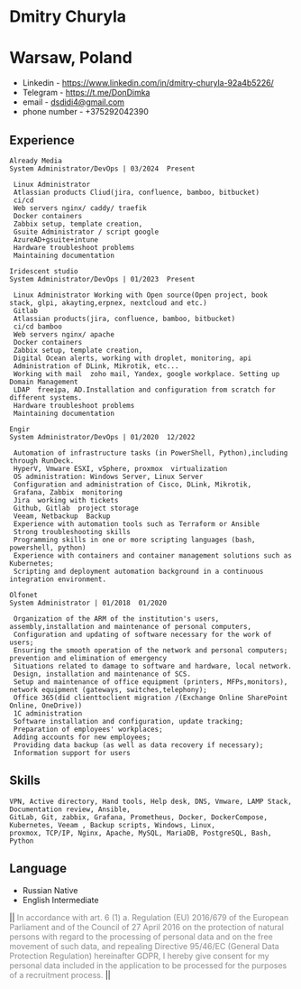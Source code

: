# Dmitry Churyla
  Warsaw, Poland 
===========================================
+ Linkedin - https://www.linkedin.com/in/dmitry-churyla-92a4b5226/
+ Telegram - https://t.me/DonDimka
+ email - dsdidi4@gmail.com
+ phone number - +375292042390
## Experience
```
Already Media
System Administrator/DevOps | 03/2024  Present

 Linux Administrator
 Atlassian products Cliud(jira, confluence, bamboo, bitbucket)
 ci/cd
 Web servers nginx/ caddy/ traefik
 Docker containers
 Zabbix setup, template creation,
 Gsuite Administrator / script google
 AzureAD+gsuite+intune
 Hardware troubleshoot problems
 Maintaining documentation

```

```
Iridescent studio
System Administrator/DevOps | 01/2023  Present

 Linux Administrator Working with Open source(Open project, book stack, glpi, akayting,erpnex, nextcloud and etc.)
 Gitlab
 Atlassian products(jira, confluence, bamboo, bitbucket)
 ci/cd bamboo
 Web servers nginx/ apache
 Docker containers
 Zabbix setup, template creation,
 Digital Ocean alerts, working with droplet, monitoring, api
 Administration of DLink, Mikrotik, etc...
 Working with mail  zoho mail, Yandex, google workplace. Setting up Domain Management
 LDAP  freeipa, AD.Installation and configuration from scratch for different systems.
 Hardware troubleshoot problems
 Maintaining documentation
```

```
Engir
System Administrator/DevOps | 01/2020  12/2022

 Automation of infrastructure tasks (in PowerShell, Python),including through RunDeck.
 HyperV, Vmware ESXI, vSphere, proxmox  virtualization
 OS administration: Windows Server, Linux Server
 Configuration and administration of Cisco, DLink, Mikrotik,
 Grafana, Zabbix  monitoring
 Jira  working with tickets
 Github, Gitlab  project storage
 Veeam, Netbackup  Backup
 Experience with automation tools such as Terraform or Ansible
 Strong troubleshooting skills
 Programming skills in one or more scripting languages (bash, powershell, python)
 Experience with containers and container management solutions such as Kubernetes;
 Scripting and deployment automation background in a continuous integration environment.

```
```
Olfonet
System Administrator | 01/2018  01/2020
    
 Organization of the ARM of the institution's users, assembly,installation and maintenance of personal computers,
 Configuration and updating of software necessary for the work of users;
 Ensuring the smooth operation of the network and personal computers; prevention and elimination of emergency
 Situations related to damage to software and hardware, local network.
 Design, installation and maintenance of SCS.
 Setup and maintenance of office equipment (printers, MFPs,monitors), network equipment (gateways, switches,telephony);
 Office 365(did clienttoclient migration /(Exchange Online SharePoint Online, OneDrive))
 1C administration
 Software installation and configuration, update tracking;
 Preparation of employees' workplaces;
 Adding accounts for new employees;
 Providing data backup (as well as data recovery if necessary);
 Information support for users
```
## Skills
```
VPN, Active directory, Hand tools, Help desk, DNS, Vmware, LAMP Stack, Documentation review, Ansible,
GitLab, Git, zabbix, Grafana, Prometheus, Docker, DockerCompose, Kubernetes, Veeam , Backup scripts, Windows, Linux,
proxmox, TCP/IP, Nginx, Apache, MySQL, MariaDB, PostgreSQL, Bash, Python
```
## Language
+ Russian  Native
+ English  Intermediate

|| <span style="opacity:0.5"> In accordance with art. 6 (1) a. Regulation (EU) 2016/679 of the European Parliament and of the Council of 27 April 2016 on the protection of natural persons with regard to the processing of personal data and on the free movement of such data, and repealing Directive 95/46/EC (General Data Protection Regulation) hereinafter GDPR, I hereby give consent for my personal data included in the application to be processed for the purposes of a recruitment process. </span> ||


